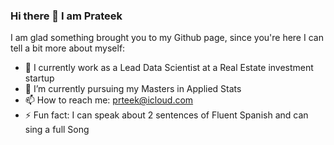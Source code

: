 ### Hi there 👋 I am Prateek 

<!--
**prteek/prteek** is a ✨ _special_ ✨ repository because its `README.md` (this file) appears on your GitHub profile.
-->
I am glad something brought you to my Github page, since you're here I can tell a bit more about myself:

- 🔭 I currently work as a Lead Data Scientist at a Real Estate investment startup
- 🌱 I’m currently pursuing my Masters in Applied Stats
- 📫 How to reach me: prteek@icloud.com
- ⚡ Fun fact: I can speak about 2 sentences of Fluent Spanish and can sing a full Song 

